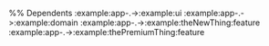 
%% Dependents
:example:app-.->:example:ui
:example:app-.->:example:domain
:example:app-.->:example:theNewThing:feature
:example:app-.->:example:thePremiumThing:feature
```